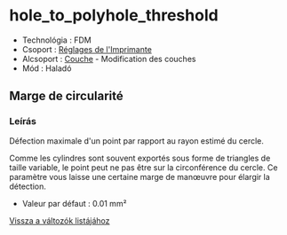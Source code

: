 # hole\_to\_polyhole\_threshold

* Technológia : FDM
* Csoport : [Réglages de l'Imprimante](../printer_settings/printer_settings.md)
* Alcsoport : [Couche](../print_settings/print_settings.md#couche) - Modification des couches
* Mód : Haladó

## Marge de circularité

### Leírás

Défection maximale d'un point par rapport au rayon estimé du cercle.

Comme les cylindres sont souvent exportés sous forme de triangles de taille variable, le point peut ne pas être sur la circonférence du cercle. Ce paramètre vous laisse une certaine marge de manœuvre pour élargir la détection.

* Valeur par défaut : 0.01 mm²

[Vissza a változók listájához](variable_list.md)

